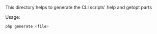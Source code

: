 This directory helps to generate the CLI scripts' help and getopt parts

Usage:
```bash
php generate <file>
```

